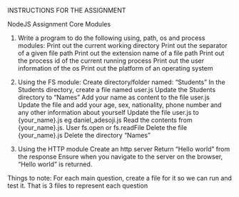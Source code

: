 INSTRUCTIONS FOR THE ASSIGNMENT

NodeJS Assignment
Core Modules

1. Write a program to do the following using, path, os and process modules:
Print out the current working directory
Print out the separator of a given file path
Print out the extension name of a file path
Print out the process id of the current running process
Print out the user information of the os
Print out the platform of an operating system


2. Using the FS module:
Create directory/folder named: “Students”
In the Students directory, create a file named user.js
Update the Students directory to “Names”
Add your name as content to the file user.js
Update the file and add your age, sex, nationality, phone number and any other information about yourself
Update the file user.js to {your_name}.js eg daniel_adesoji.js
Read the contents from {your_name}.js. User fs.open or fs.readFile
Delete the file {your_name}.js
Delete the directory “Names”



3. Using the HTTP module
Create an http server
Return “Hello world” from the response
Ensure when you navigate to the server on the browser, “Hello world” is returned.

Things to note:
For each main question, create a file for it so we can run and test it. That is 3 files to represent each question
